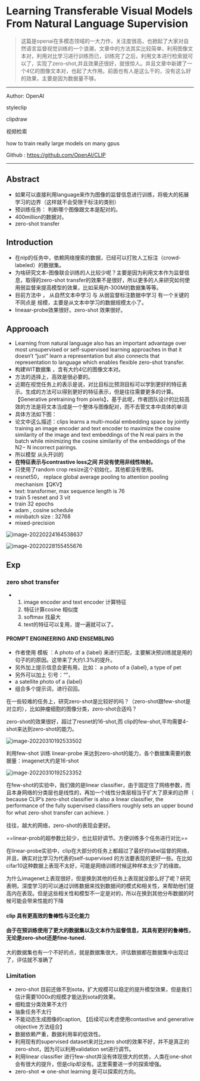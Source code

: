 # Learning Transferable Visual Models From Natural Language Supervision

> 这篇是openai在多模态领域的一大力作，关注度很高，也掀起了大家对自然语言监督视觉训练的一个浪潮，文章中的方法其实比较简单，利用图像文本对，利用对比学习进行训练而已，训练完了之后，利用文本进行检索就可以了，实现了zero-shot,并且效果还很好，就很惊人。并且文章中新建了一个4亿的图像文本对，也起了大作用。前面也有人是这么干的，没有这么好的效果，主要是因为数据量不够。

---



Author: OpenAI

styleclip

clipdraw

视频检索

how to train really large models on many gpus

Github :   https://github.com/OpenAI/CLIP

---

## Abstract

* 如果可以直接利用language来作为图像的监督信息进行训练，将极大的拓展学习的边界（这样就不会受限于标注的类别）
* 预训练任务： 判断哪个图像跟文本是配对的。
* 400million的数据对。
* zero-shot transfer

## Introduction

- 在nlp的任务中，依赖网络搜索的数据，已经可以打败人工标注（crowd-labeled）的数据集。
- 为啥研究文本-图像联合训练的人比较少呢？主要是因为利用文本作为监督信息，取得的zero-shot transfer的效果不是很好，所以更多的人来研究如何使用弱监督来提高模型的效果，比如采用jft-300M的数据集等等。
- 目前方法中 ， 从自然文本中学习 与 从弱监督标注数据中学习 有一个关键的不同点是 规模，主要是从文本中学习的数据规模太小了。
- lineaar-probe效果很好。zero-shot 效果很好。

## Approoach

- Learning from natural language also has an important advantage over most unsupervised or self-supervised learning approaches in that it doesn’t “just” learn a representation but also connects that representation to language which enables flexible zero-shot transfer.
- 构建WIT数据集 ，含有大约4亿的图像文本对。
- 方法的选择上，高效是很必要的。
- 近期在视觉任务上的表示是说，对比目标比预测目标可以学到更好的特征表示。生成的方法可以得到更好的特征表示，但是往往需要更多的计算。【Generative pretraining from pixels】，基于此呢，作者团队设计的比较高效的方法是将文本当成是一个整体与图像配对，而不去管文本中具体的单词
- 具体方法如下图：
- 论文中这么描述：clips learns a  multi-modal embedding space by jointly training an image encoder and text encoder to maximize the cosine similarity of the image and text embeddings of the N real pairs in the batch while minimizing the cosine similarity of the embeddings of the N2− N incorrect pairings.
- 所以模型 从头开训的
- **在特征表示与contrastive loss之间 并没有使用非线性映射。**
- 只使用了random crop resize这个初始化，其他都没有使用。
- resnet50， replace global average pooling to attention pooling mechanism【QKV】
- text: transformer,  max sequence length is 76
- train 5 resnet and 3 vit
- train 32 epochs
- adam , cosine schedule
- minibatch size : 32768
- mixed-precision

![image-20220224164538637](..\images\image-20220224164538637.png)

![image-20220228155455676](..\images\image-20220228155455676.png)

## Exp

### zero shot transfer

- 1. image encoder and text encoder 计算特征
  2. 特征计算cosine 相似度
  3. softmax 找最大
  4. text的特征可以复用，提一遍就可以了。

#### PROMPT ENGINEERING AND ENSEMBLING

- 作者使用 模板 ：A photo of a {label} 来进行匹配，主要解决预训练就是用的句子的的原因。这带来了大约1.3%的提升。
- 另外加上提示信息会更有用，比如： a photo of a {label}, a type of pet
- 另外可以加上 引号：“”，
- a satellite photo of a {label}
- 组合多个提示词，进行召回。



在一些较难的任务上，研究zero-shot是比较好的吗？（zero-shot跟few-shot是对立的），比如肿瘤细胞的图像分类，zero-shot合适吗？

zero-shot的效果很好，超过了resnet的16-shot,而 clip的few-shot,平均需要4-shot来达到zero-shot的能力。

![image-20220310192533502](..\images\image-20220310192533502.png)

利用few-shot 训练 linear-probe 来达到zero-shot的能力，各个数据集需要的数据量：imagenet大约是16-shot

![image-20220310192523352](..\images\image-20220310192523352.png)



在few-shot的实验中，我们做的是linear classifier，由于固定住了网络参数，而且本身网络的分类层也是线性的，再加一个线性分类层相当于扩大了原来的边界（ because CLIP’s zero-shot classifier is also a linear classifier, the performance of the fully supervised classifiers roughly sets an upper bound for what zero-shot transfer can achieve. ）

往往，越大的网络，zero-shot的表现会更好。

==linear-prob的超参数比较少，也比较好调节。方便训练多个任务进行对比==

在linear-probe实验中，clip在大部分的任务上都超过了最好的label监督的网络，并且，确实对比学习为代表的self-supervised 的方法要表现的更好一些。在比如cifar10这种数据上表现不太好，可能是网络训练时候这种样本太少了的缘故。

为什么imagenet上表现很好，但是换到其他的任务上表现就没那么好了呢？研究表明，深度学习的可以通过训练数据来找到数据间的模式和相关性，来帮助他们提高内在表现。但是这些相关性和模型不一定是对的，所以在换到其他分布数据的时候可能会带来性能的下降

#### clip 具有更高效的鲁棒性与泛化能力

#### 由于在预训练使用了更大的数据集以及文本作为监督信息，其具有更好的鲁棒性，无论是zero-shot还是fine-tuned.



大的数据集也有一个不好的点，就是数据集很大，评估数据都在数据集中出现过了，评估就不准确了

### Limitation

- zero-shot 目前还做不到sota，扩大规模可以稳定的提升模型效果，但是我们估计需要1000x的规模才能达到sota的效果。
- 细粒度分类效果不太行
- 抽象任务不太行
- 不能动态生成图像的caption,  【后续可以考虑使用contastive and generative objective 方法组合】
- 数据依赖严重，数据利用率的低效性。
- 利用现有的supervised dataset来对比zero shot的效果不好，并不是真正的zero-shot，因为可以利用validation set进行调节。
- 利用linear classifier 进行few-shot并没有体现很大的优势，人类在one-shot会有很大的提升，但是clip却没有。这里需要进一步的探索增强。
- zero-shot  =>  one-shot learning 是可以探索的方向。

